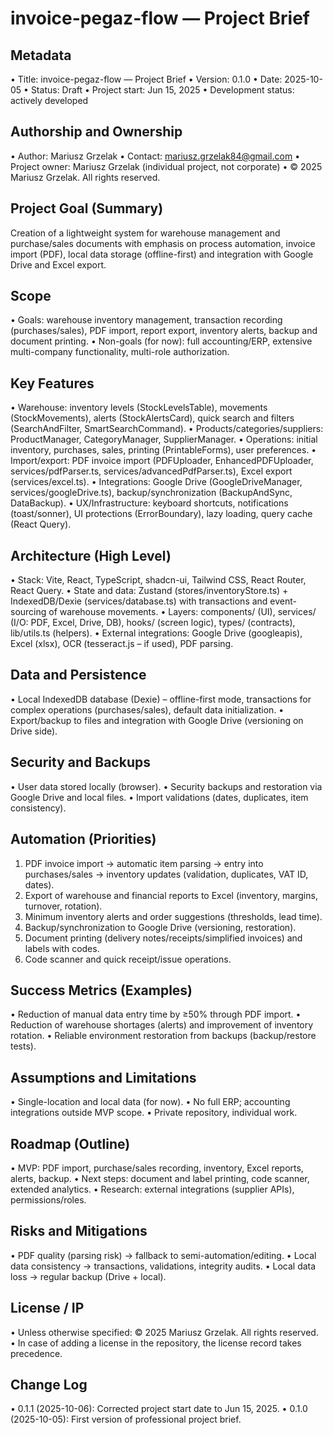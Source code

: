 # invoice-pegaz-flow — Project Brief

## Metadata

• Title: invoice-pegaz-flow — Project Brief
• Version: 0.1.0
• Date: 2025-10-05
• Status: Draft
• Project start: Jun 15, 2025
• Development status: actively developed

## Authorship and Ownership

• Author: Mariusz Grzelak
• Contact: mariusz.grzelak84@gmail.com
• Project owner: Mariusz Grzelak (individual project, not corporate)
• © 2025 Mariusz Grzelak. All rights reserved.

## Project Goal (Summary)

Creation of a lightweight system for warehouse management and purchase/sales documents with emphasis on process automation, invoice import (PDF), local data storage (offline-first) and integration with Google Drive and Excel export.

## Scope

• Goals: warehouse inventory management, transaction recording (purchases/sales), PDF import, report export, inventory alerts, backup and document printing.
• Non-goals (for now): full accounting/ERP, extensive multi-company functionality, multi-role authorization.

## Key Features

• Warehouse: inventory levels (StockLevelsTable), movements (StockMovements), alerts (StockAlertsCard), quick search and filters (SearchAndFilter, SmartSearchCommand).
• Products/categories/suppliers: ProductManager, CategoryManager, SupplierManager.
• Operations: initial inventory, purchases, sales, printing (PrintableForms), user preferences.
• Import/export: PDF invoice import (PDFUploader, EnhancedPDFUploader, services/pdfParser.ts, services/advancedPdfParser.ts), Excel export (services/excel.ts).
• Integrations: Google Drive (GoogleDriveManager, services/googleDrive.ts), backup/synchronization (BackupAndSync, DataBackup).
• UX/Infrastructure: keyboard shortcuts, notifications (toast/sonner), UI protections (ErrorBoundary), lazy loading, query cache (React Query).

## Architecture (High Level)

• Stack: Vite, React, TypeScript, shadcn-ui, Tailwind CSS, React Router, React Query.
• State and data: Zustand (stores/inventoryStore.ts) + IndexedDB/Dexie (services/database.ts) with transactions and event-sourcing of warehouse movements.
• Layers: components/ (UI), services/ (I/O: PDF, Excel, Drive, DB), hooks/ (screen logic), types/ (contracts), lib/utils.ts (helpers).
• External integrations: Google Drive (googleapis), Excel (xlsx), OCR (tesseract.js – if used), PDF parsing.

## Data and Persistence

• Local IndexedDB database (Dexie) – offline-first mode, transactions for complex operations (purchases/sales), default data initialization.
• Export/backup to files and integration with Google Drive (versioning on Drive side).

## Security and Backups

• User data stored locally (browser).
• Security backups and restoration via Google Drive and local files.
• Import validations (dates, duplicates, item consistency).

## Automation (Priorities)

1. PDF invoice import → automatic item parsing → entry into purchases/sales → inventory updates (validation, duplicates, VAT ID, dates).
2. Export of warehouse and financial reports to Excel (inventory, margins, turnover, rotation).
3. Minimum inventory alerts and order suggestions (thresholds, lead time).
4. Backup/synchronization to Google Drive (versioning, restoration).
5. Document printing (delivery notes/receipts/simplified invoices) and labels with codes.
6. Code scanner and quick receipt/issue operations.

## Success Metrics (Examples)

• Reduction of manual data entry time by ≥50% through PDF import.
• Reduction of warehouse shortages (alerts) and improvement of inventory rotation.
• Reliable environment restoration from backups (backup/restore tests).

## Assumptions and Limitations

• Single-location and local data (for now).
• No full ERP; accounting integrations outside MVP scope.
• Private repository, individual work.

## Roadmap (Outline)

• MVP: PDF import, purchase/sales recording, inventory, Excel reports, alerts, backup.
• Next steps: document and label printing, code scanner, extended analytics.
• Research: external integrations (supplier APIs), permissions/roles.

## Risks and Mitigations

• PDF quality (parsing risk) → fallback to semi-automation/editing.
• Local data consistency → transactions, validations, integrity audits.
• Local data loss → regular backup (Drive + local).

## License / IP

• Unless otherwise specified: © 2025 Mariusz Grzelak. All rights reserved.
• In case of adding a license in the repository, the license record takes precedence.

## Change Log

• 0.1.1 (2025-10-06): Corrected project start date to Jun 15, 2025.
• 0.1.0 (2025-10-05): First version of professional project brief.
